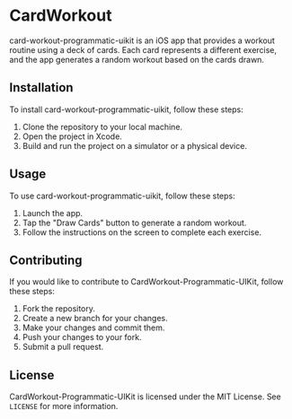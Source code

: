 # CardWorkout

card-workout-programmatic-uikit is an iOS app that provides a workout routine using a deck of cards. Each card represents a different exercise, and the app generates a random workout based on the cards drawn.

## Installation

To install card-workout-programmatic-uikit, follow these steps:

1. Clone the repository to your local machine.
2. Open the project in Xcode.
3. Build and run the project on a simulator or a physical device.

## Usage

To use card-workout-programmatic-uikit, follow these steps:

1. Launch the app.
2. Tap the "Draw Cards" button to generate a random workout.
3. Follow the instructions on the screen to complete each exercise.

## Contributing

If you would like to contribute to CardWorkout-Programmatic-UIKit, follow these steps:

1. Fork the repository.
2. Create a new branch for your changes.
3. Make your changes and commit them.
4. Push your changes to your fork.
5. Submit a pull request.

## License

CardWorkout-Programmatic-UIKit is licensed under the MIT License. See `LICENSE` for more information.
